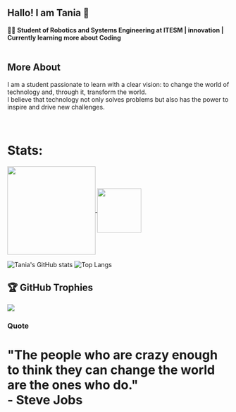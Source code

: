 ## Hallo! I am Tania 🍓

👨‍💻 **Student of Robotics and Systems Engineering at ITESM | innovation | Currently learning more about Coding**<br><br>
## More About<br>
I am a student passionate to learn with a clear vision: to change the world of technology and, through it, transform the world.<br>I believe that technology not only solves problems but also has the power to inspire and drive new challenges.<br><br><br>

# Stats:
<a href="https://github.com/tanianwn/github-readme-stats">
  <img height=200 align="center" src="https://github-readme-stats.vercel.app/api?username=tanianwn&theme=rose" />
</a>
<a href="https://github.com/anuraghazra/convoychat">
  <img height=100 align="center" src="https://github-readme-stats.vercel.app/api/top-langs?username=tanianwn&theme=rose&layout=compact&langs_count=8&card_width=320"/>
</a>

![Tania's GitHub stats](https://github-readme-stats.vercel.app/api?username=tanianwn&show_icons=true&theme=transparent)
![Top Langs](https://github-readme-stats.vercel.app/api/top-langs/?username=tanianwn&layout=compact)

## 🏆 GitHub Trophies
![](https://github-profile-trophy.vercel.app/?username=tanianwn&theme=radical&no-frame=false&no-bg=true&margin-w=4)

### Quote
# "The people who are crazy enough to think they can change the world are the ones who do."<br>- Steve Jobs
